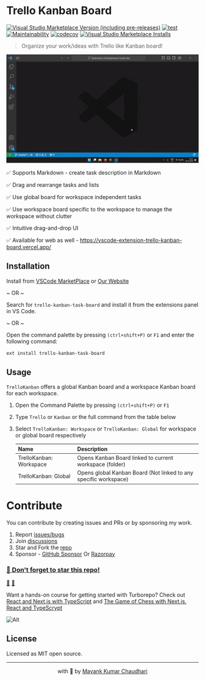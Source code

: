 # Trello Kanban Board

[![Visual Studio Marketplace Version (including pre-releases)](https://img.shields.io/visual-studio-marketplace/v/mayank1513.trello-kanban-task-board)](https://marketplace.visualstudio.com/items?itemName=mayank1513.trello-kanban-task-board) [![test](https://github.com/mayank1513/vscode-extension-trello-kanban-board/actions/workflows/test.yml/badge.svg)](https://github.com/mayank1513/vscode-extension-trello-kanban-board/actions/workflows/test.yml) [![Maintainability](https://api.codeclimate.com/v1/badges/ac44e4371dd3a274285e/maintainability)](https://codeclimate.com/github/mayank1513/vscode-extension-trello-kanban-board/maintainability) [![codecov](https://codecov.io/gh/mayank1513/vscode-extension-trello-kanban-board/graph/badge.svg)](https://codecov.io/gh/mayank1513/vscode-extension-trello-kanban-board) [![Visual Studio Marketplace Installs](https://img.shields.io/visual-studio-marketplace/i/mayank1513.trello-kanban-task-board)](https://marketplace.visualstudio.com/items?itemName=mayank1513.trello-kanban-task-board)

> Organize your work/ideas with Trello like Kanban board!

![Demo](trello-kanabn.gif)

✅ Supports Markdown - create task description in Markdown

✅ Drag and rearrange tasks and lists

✅ Use global board for workspace independent tasks

✅ Use workspace board specific to the workspace to manage the workspace without clutter

✅ Intuitive drag-and-drop UI

✅ Available for web as well - https://vscode-extension-trello-kanban-board.vercel.app/

## Installation

Install from [VSCode MarketPlace](https://marketplace.visualstudio.com/items?itemName=mayank1513.trello-kanban-task-board) or [Our Website](https://vscode-extension-trello-kanban-board.vercel.app/)

~ OR ~

Search for `trello-kanban-task-board` and install it from the extensions panel in VS Code.

~ OR ~

Open the command palette by pressing `(ctrl+shift+P)` or `F1` and enter the following command:

```bash
ext install trello-kanban-task-board
```

## Usage

`TrelloKanban` offers a global Kanban board and a workspace Kanban board for each workspace.

1. Open the Command Palette by pressing `(ctrl+shift+P)` or `F1`

2. Type `Trello` or `Kanban` or the full command from the table below

3. Select `TrelloKanban: Workspace` or `TrelloKanban: Global` for workspace or global board respectively

   | Name                    | Description                                                  |
   | ----------------------- | ------------------------------------------------------------ |
   | TrelloKanban: Workspace | Opens Kanban Board linked to current workspace (folder)      |
   | TrelloKanban: Global    | Opens global Kanban Board (Not linked to any specific workspace) |

   

# Contribute

You can contribute by creating issues and PRs or by sponsoring my work.

1. Report [issues/bugs](https://github.com/mayank1513/vscode-extension-trello-kanban-board/issues)
2. Join [discussions](https://github.com/mayank1513/vscode-extension-trello-kanban-board/discussions)
3. Star and Fork the [repo](https://github.com/mayank1513/vscode-extension-trello-kanban-board)
4. Sponsor - [GitHub Sponsor](https://github.com/sponsors/mayank1513) Or [Razorpay](https://pages.razorpay.com/mayank1513)

### [🤩 Don't forget to star this repo!](https://github.com/mayank1513/vscode-extension-trello-kanban-board)

[💖](https://github.com/mayank1513/vscode-extension-trello-kanban-board) [🌟](https://github.com/mayank1513/vscode-extension-trello-kanban-board)

Want a hands-on course for getting started with Turborepo? Check out [React and Next.js with TypeScript](https://www.udemy.com/course/react-and-next-js-with-typescript/?referralCode=7202184A1E57C3DCA8B2) and [The Game of Chess with Next.js, React and TypeScrypt](https://www.udemy.com/course/game-of-chess-with-nextjs-react-and-typescrypt/?referralCode=851A28F10B254A8523FE)

![Alt](https://repobeats.axiom.co/api/embed/8aced6446b2124d2b592d67a91a1ad4a90aabbb6.svg "Repobeats analytics image")

## License

Licensed as MIT open source.

<hr />

<p align="center" style="text-align:center">with 💖 by <a href="https://mayank-chaudhari.vercel.app" target="_blank">Mayank Kumar Chaudhari</a></p>

